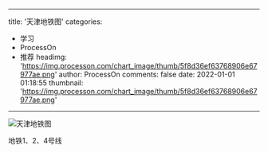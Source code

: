 
---
title: '天津地铁图'
categories: 
 - 学习
 - ProcessOn
 - 推荐
headimg: 'https://img.processon.com/chart_image/thumb/5f8d36ef63768906e67977ae.png'
author: ProcessOn
comments: false
date: 2022-01-01 01:18:55
thumbnail: 'https://img.processon.com/chart_image/thumb/5f8d36ef63768906e67977ae.png'
---

<div>   
<img class="thumb" alt="天津地铁图" src="https://img.processon.com/chart_image/thumb/5f8d36ef63768906e67977ae.png" referrerpolicy="no-referrer">
<p>地铁1、2、4号线</p>  
</div>
            